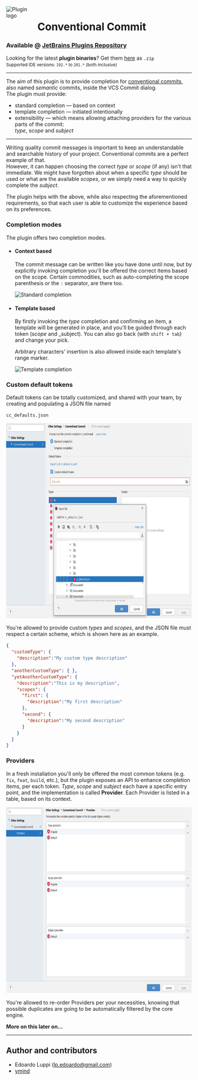 <img align="left" width="85" height="85" src="https://raw.githubusercontent.com/lppedd/idea-conventional-commit/master/images/cc_logo.png" alt="Plugin logo">

# Conventional Commit

### Available @ [JetBrains Plugins Repository][1]

Looking for the latest **plugin binaries**? Get them [here][2] as `.zip`  
<small>Supported IDE versions: `192.*` to `201.*` (both inclusive)</small> 

-----

The aim of this plugin is to provide completion for [conventional commits][3],
also named _semantic_ commits, inside the VCS Commit dialog.  
The plugin must provide:

 - standard completion — based on context
 - template completion — initiated intentionally
 - extensibility — which means allowing attaching providers for the various parts of the commit:  
   _type_, _scope_ and _subject_

-----

Writing quality commit messages is important to keep an understandable and searchable history
of your project. Conventional commits are a perfect example of that.  
However, it can happen choosing the correct _type_ or _scope_ (if any) isn't that immediate.
We might have forgotten about when a specific _type_ should be used or what are the
available _scopes_, or we simply need a way to quickly complete the _subject_.

The plugin helps with the above, while also respecting the aforementioned requirements, so that
each user is able to customize the experience based on its preferences. 

### Completion modes

The plugin offers two completion modes.
  
  - #### Context based
    The commit message can be written like you have done until now, but by explicitly invoking
    completion you'll be offered the correct items based on the scope.
    Certain commodities, such as auto-completing the scope parenthesis or the `:` separator,
    are there too.
    
    <img width="845" height="229" src="https://raw.githubusercontent.com/lppedd/idea-conventional-commit/master/images/cc_standard.gif" alt="Standard completion">
    
  - #### Template based
    By firstly invoking the _type_ completion and confirming an item, a template will be
    generated in place, and you'll be guided through each token (_scope_ and _subject).
    You can also go back (with `shift + tab`) and change your pick.
    
    Arbitrary characters' insertion is also allowed inside each template's range marker.

    <img width="845" height="229" src="https://raw.githubusercontent.com/lppedd/idea-conventional-commit/master/images/cc_template.gif" alt="Template completion">

### Custom default tokens

Default tokens can be totally customized, and shared with your team, by creating and populating
a JSON file named 
```
cc_defaults.json
```

<img width="845" height="528" src="https://raw.githubusercontent.com/lppedd/idea-conventional-commit/master/images/cc_custom_defaults.png" alt="Custom defaults">

You're allowed to provide custom _types_ and _scopes_, and the JSON file must respect a certain scheme, 
which is shown here as an example.

```json
{
  "customType": {
    "description":"My custom type description"
  },
  "anotherCustomType": { },
  "yetAnotherCustomType": {
    "description":"This is my description",
    "scopes": {
      "first": {
        "description":"My first description"
      },
      "second": {
        "description":"My second description"
      }
    }
  }
}
```

### Providers

In a fresh installation you'll only be offered the most common tokens (e.g. `fix`, `feat`, `build`, etc.),
but the plugin exposes an API to enhance completion items, per each token.
_Type_, _scope_ and _subject_ each have a specific entry point, and the implementation is called
**Provider**. Each Provider is listed in a table, based on its context.

<img width="845" height="503" src="https://raw.githubusercontent.com/lppedd/idea-conventional-commit/master/images/cc_providers.png" alt="Providers">

You're allowed to re-order Providers per your necessities, knowing that possible duplicates
are going to be automatically filtered by the core engine.

<b>More on this later on...</b>

-----

## Author and contributors

 - Edoardo Luppi (<lp.edoardo@gmail.com>)
 - [ymind][4]

[1]: https://plugins.jetbrains.com/plugin/13389-conventional-commit
[2]: https://github.com/lppedd/idea-conventional-commit/releases
[3]: https://conventionalcommits.org/
[4]: https://github.com/ymind
